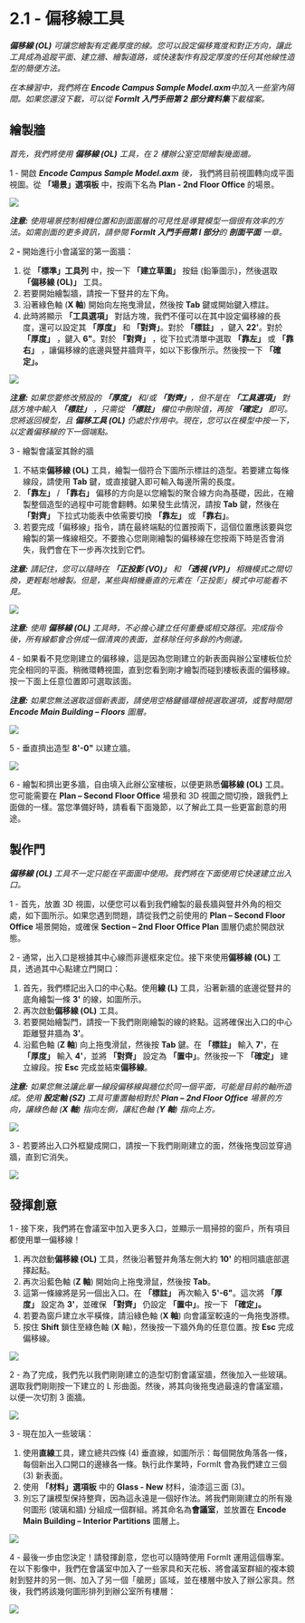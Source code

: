 # 2.1 - 偏移線工具

_**偏移線 (OL)**_ _可讓您繪製有定義厚度的線。您可以設定偏移寬度和對正方向，讓此工具成為追蹤平面、建立牆、繪製道路，或快速製作有設定厚度的任何其他線性造型的簡便方法。_

_在本練習中，我們將在_ _**Encode Campus Sample Model.axm**中加入一些室內隔間。如果您還沒下載，可以從_ _**FormIt 入門手冊第 2 部分資料集**下載檔案。_

## 繪製牆

_首先，我們將使用_ _**偏移線 (OL)**_ _工具，在 2 樓辦公室空間繪製幾面牆。_

1 - 開啟 _**Encode Campus Sample Model.axm** 後，_ 我們將目前視圖轉向成平面視圖。從 **「場景」選項板** 中，按兩下名為 **Plan - 2nd Floor Office** 的場景。

![](<../../.gitbook/assets/0\_orienting-view\_annotated\_edited\_edited-again (1).png>)

_**注意:**_ _使用場景控制相機位置和剖面圖層的可見性是導覽模型一個很有效率的方法。如需剖面的更多資訊，請參閱 **FormIt 入門手冊第 I 部分**的 **剖面平面** 一章。_

2 _**-**_ 開始進行小會議室的第一面牆：

1. 從 **「標準」工具列** 中，按一下 **「建立草圖」** 按鈕 (鉛筆圖示)，然後選取 **「偏移線 (OL)」** 工具。
2. 若要開始繪製牆，請按一下豎井的左下角。
3. 沿著綠色軸 (**X 軸**) 開始向左拖曳滑鼠，然後按 **Tab** 鍵或開始鍵入標註。
4. 此時將顯示 **「工具選項」** 對話方塊，我們不僅可以在其中設定偏移線的長度，還可以設定其 **「厚度」** 和 **「對齊」**。對於 **「標註」** ，鍵入 **22'**。對於 **「厚度」** ，鍵入 **6"**。對於 **「對齊」** ，從下拉式清單中選取 **「靠左」** 或 **「靠右」** ，讓偏移線的底邊與豎井牆齊平，如以下影像所示。然後按一下 **「確定」。**

![](../../.gitbook/assets/1\_first-offset-line\_combined\_annotated\_edited.png)

_**注意:**_ _如果您要修改預設的_ _**「厚度」**_ _和/或_ _**「對齊」**，但不是在_ _**「工具選項」**_ _對話方塊中輸入_ _**「標註」**_ _，只需從_ _**「標註」**_ _欄位中刪除值，再按_ _**「確定」** 即可。您將返回模型，且_ _**偏移工具 (OL)**_ _仍處於作用中。現在，您可以在模型中按一下，以定義偏移線的下一個端點。_

3 - 繪製會議室其餘的牆

1. 不結束**偏移線 (OL)** 工具，繪製一個符合下圖所示標註的造型。若要建立每條線段，請使用 **Tab** 鍵，或直接鍵入即可輸入每邊所需的長度。
2. **「靠左」** / **「靠右」** 偏移的方向是以您繪製的聚合線方向為基礎，因此，在繪製整個造型的過程中可能會翻轉。如果發生此情況，請按 **Tab** 鍵，然後在 **「對齊」** 下拉式功能表中依需要切換 **「靠左」** 或 **「靠右」**。
3. 若要完成「偏移線」指令，請在最終端點的位置按兩下，這個位置應該要與您繪製的第一條線相交。不要擔心您剛剛繪製的偏移線在您按兩下時是否會消失，我們會在下一步再次找到它們。

_**注意:**_ _請記住，您可以隨時在_ _**「正投影 (VO)」**_ _和_ _**「透視 (VP)」**_ _相機模式之間切換，更輕鬆地繪製。但是，某些與相機垂直的元素在「正投影」模式中可能看不見。_

![](<../../.gitbook/assets/2 (10).png>)

_**注意:**_ _使用_ _**偏移線 (OL)**_ _工具時，不必擔心建立任何重疊或相交路徑。完成指令後，所有線都會合併成一個清爽的表面，並移除任何多餘的內側邊。_

4 - 如果看不見您剛建立的偏移線，這是因為您剛建立的新表面與辦公室樓板位於完全相同的平面。稍微環轉視圖，直到您看到剛才繪製而碰到樓板表面的偏移線。按一下面上任意位置即可選取該面。

_**注意:**_ _如果您無法選取這個新表面，請使用空格鍵循環檢視選取選項，或暫時關閉_ _**Encode Main Building – Floors**_ _圖層。_

![](<../../.gitbook/assets/3 (14).png>)

5 - 垂直擠出造型 **8'-0"** 以建立牆。

![](<../../.gitbook/assets/4 (15).png>)

6 - 繪製和擠出更多牆，自由填入此辦公室樓板，以便更熟悉**偏移線 (OL)** 工具。您可能需要在 **Plan – Second Floor Office** 場景和 3D 視圖之間切換，跟我們上面做的一樣。當您準備好時，請看看下面幾節，以了解此工具一些更富創意的用途。

## 製作門

_**偏移線**_ _**(OL)**_ _工具不一定只能在平面圖中使用。我們將在下面使用它快速建立出入口。_

1 - 首先，放置 3D 視圖，以便您可以看到我們繪製的最長牆與豎井外角的相交處，如下圖所示。如果您遇到問題，請從我們之前使用的 **Plan – Second Floor Office** 場景開始，或確保 **Section – 2nd Floor Office Plan** 圖層仍處於開啟狀態。

2 - 通常，出入口是根據其中心線而非邊框來定位。接下來使用**偏移線 (OL)** 工具，透過其中心點建立門開口：

1. 首先，我們標記出入口的中心點。使用**線 (L)** 工具，沿著新牆的底邊從豎井的底角繪製一條 **3'** 的線，如圖所示。
2. 再次啟動**偏移線 (OL)** 工具。
3. 若要開始繪製門，請按一下我們剛剛繪製的線的終點。這將確保出入口的中心距離豎井牆為 **3'**。
4. 沿藍色軸 (**Z 軸**) 向上拖曳滑鼠，然後按 **Tab** 鍵。在 **「標註」** 輸入 **7'**，在 **「厚度」** 輸入 **4'**，並將 **「對齊」** 設定為 **「置中」**。然後按一下 **「確定」** 建立線段。按 **Esc** 完成並結束**偏移線**。

_**注意:**_ _如果您無法讓此單一線段偏移線與牆位於同一個平面，可能是目前的軸所造成。使用_ _**設定軸 (SZ)**_ _工具可重置軸相對於_ _**Plan – 2nd Floor Office**_ _場景的方向，讓綠色軸 (**X 軸**) 指向左側，讓紅色軸 (**Y 軸**) 指向上方。_

![](<../../.gitbook/assets/5 (8).png>)

3 - 若要將出入口外框變成開口，請按一下我們剛剛建立的面，然後拖曳回並穿過牆，直到它消失。

![](<../../.gitbook/assets/6 (5).png>)

## 發揮創意

1 - 接下來，我們將在會議室中加入更多入口，並顯示一扇掃掠的窗戶，所有項目都使用單一偏移線！

1. 再次啟動**偏移線 (OL)** 工具，然後沿著豎井角落左側大約 **10'** 的相同牆底部選擇起點。
2. 再次沿藍色軸 (**Z 軸**) 開始向上拖曳滑鼠，然後按 **Tab**。
3. 這第一條線將是另一個出入口。在 **「標註」** 再次輸入 **5'-6"**。這次將 **「厚度」** 設定為 **3'**，並確保 **「對齊」** 仍設定 **「置中」**。按一下 **「確定」。**
4. 若要為窗戶建立水平橫條，請沿綠色軸 (**X 軸**) 向會議室較遠的一角拖曳游標。
5. 按住 **Shift** 鎖住至綠色軸 (**X** 軸)，然後按一下牆外角的任意位置。按 **Esc** 完成偏移線。

![](<../../.gitbook/assets/7 (6).png>)

2 - 為了完成，我們先以我們剛剛建立的造型切割會議室牆，然後加入一些玻璃。選取我們剛剛按一下建立的 L 形曲面。然後，將其向後拖曳過最遠的會議室牆，以便一次切割 3 面牆。

![](<../../.gitbook/assets/8 (2).png>)

3 - 現在加入一些玻璃：

1. 使用**直線**工具，建立總共四條 (4) 垂直線，如圖所示：每個開放角落各一條，每個新出入口開口的邊緣各一條。執行此作業時，FormIt 會為我們建立三個 (3) 新表面。
2. 使用 **「材料」選項板** 中的 **Glass - New** 材料，油漆這三面 (3)。
3. 別忘了讓模型保持整齊，因為這永遠是一個好作法。將我們剛剛建立的所有幾何圖形 (玻璃和牆) 分組成一個群組。將其命名為**會議室**，並放置在 **Encode Main Building – Interior Partitions** 圖層上。

![](<../../.gitbook/assets/9 (4).png>)

4 - 最後一步由您決定！請發揮創意，您也可以隨時使用 FormIt 運用這個專案。在以下影像中，我們在會議室中加入了一些家具和天花板、將會議室群組的複本鏡射到竪井的另一側、加入了另一個「艙房」區域，並在樓層中放入了辦公家具。然後，我們將該幾何圖形排列到辦公室所有樓層：

![](../../.gitbook/assets/10\_finished.png)

